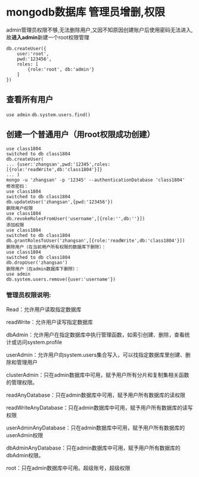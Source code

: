 # mongodb数据库 管理员增删,权限

admin管理员权限不够,无法删除用户,又因不知原因创建账户后使用密码无法进入,故**进入admin**新建一个root权限管理
```
db.createUser({
	user:'root',
	pwd:'123456',
	roles: [
		{role:'root', db:'admin'}
	]
})
```
## 查看所有用户
`use admin`
`db.system.users.find()`




## 创建一个普通用户（用root权限成功创建）
```
use class1804
switched to db class1804
db.createUser(
... {user:'zhangsan',pwd:'12345',roles:[{role:'readWrite',db:'class1804'}]}
... )
mongo -u 'zhangsan' -p '12345' --authenticationDatabase 'class1804'
修改密码：
use class1804
switched to db class1804
db.updateUser('zhangsan',{pwd:'123456'})
删除用户权限
use class1804
db.revokeRolesFromUser('username',[{role:'',db:''}])
添加权限
use class1804
switched to db class1804
db.grantRolesToUser('zhangsan',[{role:'readWrite',db:'class1804'}])
删除用户（在当前用户所有权限的数据库下删除）：
use class1804
switched to db class1804
db.dropUser('zhangsan')
删除用户（在admin数据库下删除）：
use admin
db.system.users.remove({user:'username'})

```
### 管理员权限说明:

Read：允许用户读取指定数据库

readWrite：允许用户读写指定数据库

dbAdmin：允许用户在指定数据库中执行管理函数，如索引创建、删除，查看统计或访问system.profile

userAdmin：允许用户向system.users集合写入，可以找指定数据库里创建、删除和管理用户

clusterAdmin：只在admin数据库中可用，赋予用户所有分片和复制集相关函数的管理权限。

readAnyDatabase：只在admin数据库中可用，赋予用户所有数据库的读权限

readWriteAnyDatabase：只在admin数据库中可用，赋予用户所有数据库的读写权限

userAdminAnyDatabase：只在admin数据库中可用，赋予用户所有数据库的userAdmin权限

dbAdminAnyDatabase：只在admin数据库中可用，赋予用户所有数据库的dbAdmin权限。

root：只在admin数据库中可用。超级账号，超级权限

